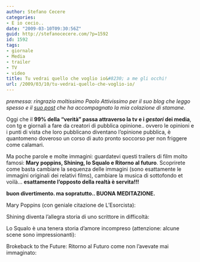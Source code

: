 ```yaml
---
author: Stefano Cecere
categories:
- E io cecio..
date: "2009-03-10T09:30:56Z"
guid: http://stefanocecere.com/?p=1592
id: 1592
tags:
- giornale
- Media
- trailer
- TV
- video
title: Tu vedrai quello che voglio io&#8230; a me gli occhi!
url: /2009/03/10/tu-vedrai-quello-che-voglio-io/
---
```


_premessa: ringrazio moltissimo Paolo Attivissimo per il suo blog che leggo spesso e il_ [_suo post_](http://attivissimo.blogspot.com/2009/03/quanto-conta-un-trailer-di-un-film.html) _che ha accompagnato la mia colazione di stamane._

Oggi che il **99% della &#8220;verità&#8221; passa attraverso la tv e i _gestori_ dei media**, con tg e giornali a fare da creatori di pubblica opinione.. ovvero le opinioni e i punti di vista che loro pubblicano diventano l&#8217;opinione pubblica, è quantomeno doveroso un corso di auto pronto soccorso per non friggere come calamari.

Ma poche parole e molte immagini: guardatevi questi trailers di film molto famosi: **Mary poppins, Shining, lo Squalo e Ritorno al futuro**. Scoprirete come basta cambiare la sequenza delle immagini (sono esattamente le immagini originali dei relativi films), cambiare la musica di sottofondo et voilà&#8230; **esattamente l&#8217;opposto della realtà è servita!!!**

**buon divertimento. ma sopratutto.. BUONA MEDITAZIONE.**

Mary Poppins (con geniale citazione de L&#8217;Esorcista):

Shining diventa l&#8217;allegra storia di uno scrittore in difficoltà:

Lo Squalo è una tenera storia d&#8217;amore incompreso (attenzione: alcune scene sono impressionanti):

Brokeback to the Future: Ritorno al Futuro come non l&#8217;avevate mai immaginato: